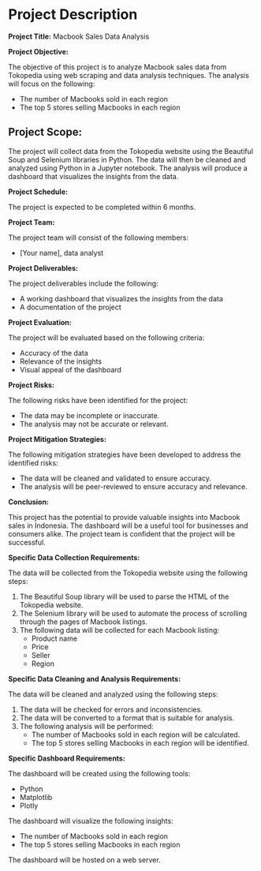 # **Project Description**

**Project Title:** Macbook Sales Data Analysis

**Project Objective:**

The objective of this project is to analyze Macbook sales data from Tokopedia using web scraping and data analysis techniques. The analysis will focus on the following:

* The number of Macbooks sold in each region
* The top 5 stores selling Macbooks in each region

## **Project Scope:**

The project will collect data from the Tokopedia website using the Beautiful Soup and Selenium libraries in Python. The data will then be cleaned and analyzed using Python in a Jupyter notebook. The analysis will produce a dashboard that visualizes the insights from the data.

**Project Schedule:**

The project is expected to be completed within 6 months.

**Project Team:**

The project team will consist of the following members:

* [Your name], data analyst

**Project Deliverables:**

The project deliverables include the following:

* A working dashboard that visualizes the insights from the data
* A documentation of the project

**Project Evaluation:**

The project will be evaluated based on the following criteria:

* Accuracy of the data
* Relevance of the insights
* Visual appeal of the dashboard

**Project Risks:**

The following risks have been identified for the project:

* The data may be incomplete or inaccurate.
* The analysis may not be accurate or relevant.

**Project Mitigation Strategies:**

The following mitigation strategies have been developed to address the identified risks:

* The data will be cleaned and validated to ensure accuracy.
* The analysis will be peer-reviewed to ensure accuracy and relevance.

**Conclusion:**

This project has the potential to provide valuable insights into Macbook sales in Indonesia. The dashboard will be a useful tool for businesses and consumers alike. The project team is confident that the project will be successful.

**Specific Data Collection Requirements:**

The data will be collected from the Tokopedia website using the following steps:

1. The Beautiful Soup library will be used to parse the HTML of the Tokopedia website.
2. The Selenium library will be used to automate the process of scrolling through the pages of Macbook listings.
3. The following data will be collected for each Macbook listing:
    * Product name
    * Price
    * Seller
    * Region

**Specific Data Cleaning and Analysis Requirements:**

The data will be cleaned and analyzed using the following steps:

1. The data will be checked for errors and inconsistencies.
2. The data will be converted to a format that is suitable for analysis.
3. The following analysis will be performed:
    * The number of Macbooks sold in each region will be calculated.
    * The top 5 stores selling Macbooks in each region will be identified.

**Specific Dashboard Requirements:**

The dashboard will be created using the following tools:

* Python
* Matplotlib
* Plotly

The dashboard will visualize the following insights:

* The number of Macbooks sold in each region
* The top 5 stores selling Macbooks in each region

The dashboard will be hosted on a web server.
